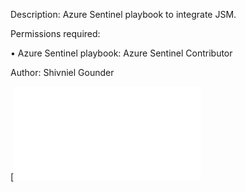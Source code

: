 Description: Azure Sentinel playbook to integrate JSM.

Permissions required:

• Azure Sentinel playbook: Azure Sentinel Contributor

Author: Shivniel Gounder

[![Deploy to Azure](https%3A%2F%2Fraw.githubusercontent.com%2FShivniel%2FAzure%2Fmain%2FAzure%2520Sentinel%2FAzure%2520Sentinel%2520Playbooks%2FJSMTicketIntegration%2Fazuredeploy.json)
